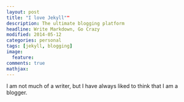 ```yaml
---
layout: post
title: "I love Jekyll""
description: The ultimate blogging platform
headline: Write Markdown, Go Crazy
modified: 2014-05-12
categories: personal
tags: [jekyll, blogging]
image: 
  feature: 
comments: true
mathjax: 
---
```

I am not much of a writer, but I have always liked to think that I am a blogger. 